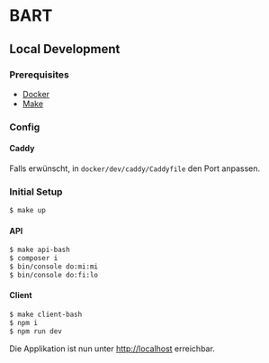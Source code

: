 # BART

## Local Development

### Prerequisites

- [Docker](https://docs.docker.com/get-docker/)
- [Make](https://www.gnu.org/software/make/)

### Config

#### Caddy

Falls erwünscht, in `docker/dev/caddy/Caddyfile` den Port anpassen.

### Initial Setup

```bash
$ make up
```

#### API

```bash
$ make api-bash
$ composer i
$ bin/console do:mi:mi
$ bin/console do:fi:lo
```

#### Client

```bash
$ make client-bash
$ npm i
$ npm run dev
```

Die Applikation ist nun unter [http://localhost](http://localhost) erreichbar.
